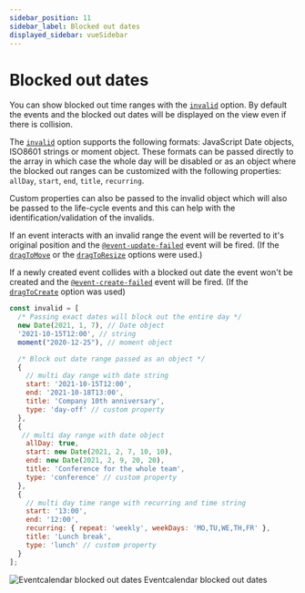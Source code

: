 ```yaml
---
sidebar_position: 11
sidebar_label: Blocked out dates
displayed_sidebar: vueSidebar
---
```


# Blocked out dates

You can show blocked out time ranges with the [`invalid`](./api#opt-invalid) option. By default the events and the blocked out dates will be displayed on the view even if there is collision.

The [`invalid`](./api#opt-invalid) option supports the following formats: JavaScript Date objects, ISO8601 strings or moment object. These formats can be passed directly to the array in which case the whole day will be disabled or as an object where the blocked out ranges can be customized with the following properties: `allDay`, `start`, `end`, `title`, `recurring`.

Custom properties can also be passed to the invalid object which will also be passed to the life-cycle events and this can help with the identification/validation of the invalids.

If an event interacts with an invalid range the event will be reverted to it's original position and the [`@event-update-failed`](./api#event-onEventUpdateFailed) event will be fired. (If the [`dragToMove`](./api#opt-dragToMove) or the [`dragToResize`](./api#opt-dragToResize) options were used.)

If a newly created event collides with a blocked out date the event won't be created and the [`@event-create-failed`](./api#event-onEventCreateFailed) event will be fired. (If the [`dragToCreate`](./api#opt-dragToCreate) option was used)

```javascript title="Invalid array example with various properties"
const invalid = [
  /* Passing exact dates will block out the entire day */
  new Date(2021, 1, 7), // Date object
  '2021-10-15T12:00', // string
  moment("2020-12-25"), // moment object

  /* Block out date range passed as an object */
  {
    // multi day range with date string
    start: '2021-10-15T12:00',
    end: '2021-10-18T13:00',
    title: 'Company 10th anniversary',
    type: 'day-off' // custom property
  },
  {
   // multi day range with date object
    allDay: true,
    start: new Date(2021, 2, 7, 10, 10),
    end: new Date(2021, 2, 9, 20, 20),
    title: 'Conference for the whole team',
    type: 'conference' // custom property
  },
  {
    // multi day time range with recurring and time string
    start: '13:00',
    end: '12:00',
    recurring: { repeat: 'weekly', weekDays: 'MO,TU,WE,TH,FR' },
    title: 'Lunch break',
    type: 'lunch' // custom property
  }
];
```

<div className="pdg-img">
    <img src="/img/blocked-out-dates.gif" alt="Eventcalendar blocked out dates" />
    <label className="img-label">Eventcalendar blocked out dates</label>
</div>